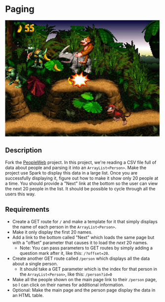# Paging

![screenshot](screenshot.jpg)

## Description

Fork the [PeopleWeb](https://github.com/TIY-Charleston-Back-End-Oct2015/PeopleWeb) project. In this project, we're reading a CSV file full of data about people and parsing it into an `ArrayList<Person>`. Make the project use Spark to display this data in a large list. Once you are successfully displaying it, figure out how to make it show only 20 people at a time. You should provide a "Next" link at the bottom so the user can view the next 20 people in the list. It should be possible to cycle through all the users this way.

## Requirements

* Create a GET route for `/` and make a template for it that simply displays the name of each person in the `ArrayList<Person>`.
* Make it only display the first 20 names.
* Add a link to the bottom called "Next" which loads the same page but with a "offset" parameter that causes it to load the *next* 20 names.
  * Note: You can pass parameters to GET routes by simply adding a question mark after it, like this: `/?offset=20`.
* Create another GET route called `/person` which displays all the data about a single person.
  * It should take a GET parameter which is the index for that person in the `ArrayList<Person>`, like this: `/person?id=0`
* Make all the people shown on the main page link to their `/person` page, so I can click on their names for additional information.
* Optional: Make the main page and the person page display the data in an HTML table.
